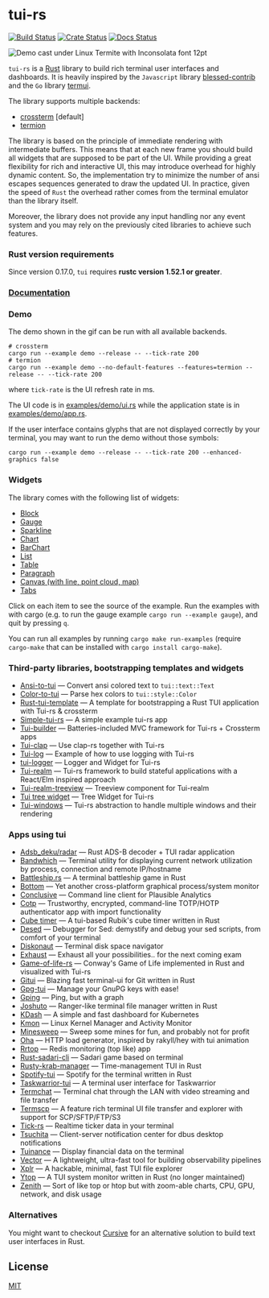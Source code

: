 # tui-rs

[![Build Status](https://github.com/fdehau/tui-rs/workflows/CI/badge.svg)](https://github.com/fdehau/tui-rs/actions?query=workflow%3ACI+)
[![Crate Status](https://img.shields.io/crates/v/tui.svg)](https://crates.io/crates/tui)
[![Docs Status](https://docs.rs/tui/badge.svg)](https://docs.rs/crate/tui/)

<img src="./assets/demo.gif" alt="Demo cast under Linux Termite with Inconsolata font 12pt">

`tui-rs` is a [Rust](https://www.rust-lang.org) library to build rich terminal
user interfaces and dashboards. It is heavily inspired by the `Javascript`
library [blessed-contrib](https://github.com/yaronn/blessed-contrib) and the
`Go` library [termui](https://github.com/gizak/termui).

The library supports multiple backends:
  - [crossterm](https://github.com/crossterm-rs/crossterm) [default]
  - [termion](https://github.com/ticki/termion)

The library is based on the principle of immediate rendering with intermediate
buffers. This means that at each new frame you should build all widgets that are
supposed to be part of the UI. While providing a great flexibility for rich and
interactive UI, this may introduce overhead for highly dynamic content. So, the
implementation try to minimize the number of ansi escapes sequences generated to
draw the updated UI. In practice, given the speed of `Rust` the overhead rather
comes from the terminal emulator than the library itself.

Moreover, the library does not provide any input handling nor any event system and
you may rely on the previously cited libraries to achieve such features.

### Rust version requirements

Since version 0.17.0, `tui` requires **rustc version 1.52.1 or greater**.

### [Documentation](https://docs.rs/tui)

### Demo

The demo shown in the gif can be run with all available backends.

```
# crossterm
cargo run --example demo --release -- --tick-rate 200
# termion
cargo run --example demo --no-default-features --features=termion --release -- --tick-rate 200
```

where `tick-rate` is the UI refresh rate in ms.

The UI code is in [examples/demo/ui.rs](https://github.com/fdehau/tui-rs/blob/v0.16.0/examples/demo/ui.rs) while the
application state is in [examples/demo/app.rs](https://github.com/fdehau/tui-rs/blob/v0.16.0/examples/demo/app.rs).

If the user interface contains glyphs that are not displayed correctly by your terminal, you may want to run
the demo without those symbols:

```
cargo run --example demo --release -- --tick-rate 200 --enhanced-graphics false
```

### Widgets

The library comes with the following list of widgets:

  * [Block](https://github.com/fdehau/tui-rs/blob/v0.16.0/examples/block.rs)
  * [Gauge](https://github.com/fdehau/tui-rs/blob/v0.16.0/examples/gauge.rs)
  * [Sparkline](https://github.com/fdehau/tui-rs/blob/v0.16.0/examples/sparkline.rs)
  * [Chart](https://github.com/fdehau/tui-rs/blob/v0.16.0/examples/chart.rs)
  * [BarChart](https://github.com/fdehau/tui-rs/blob/v0.16.0/examples/barchart.rs)
  * [List](https://github.com/fdehau/tui-rs/blob/v0.16.0/examples/list.rs)
  * [Table](https://github.com/fdehau/tui-rs/blob/v0.16.0/examples/table.rs)
  * [Paragraph](https://github.com/fdehau/tui-rs/blob/v0.16.0/examples/paragraph.rs)
  * [Canvas (with line, point cloud, map)](https://github.com/fdehau/tui-rs/blob/v0.16.0/examples/canvas.rs)
  * [Tabs](https://github.com/fdehau/tui-rs/blob/v0.16.0/examples/tabs.rs)

Click on each item to see the source of the example. Run the examples with with 
cargo (e.g. to run the gauge example `cargo run --example gauge`), and quit by pressing `q`.

You can run all examples by running `cargo make run-examples` (require
`cargo-make` that can be installed with `cargo install cargo-make`).

### Third-party libraries, bootstrapping templates and widgets

* [Ansi-to-tui](https://github.com/uttarayan21/ansi-to-tui) — Convert ansi colored text to `tui::text::Text`
* [Color-to-tui](https://github.com/uttarayan21/color-to-tui) — Parse hex colors to `tui::style::Color`
* [Rust-tui-template](https://github.com/orhun/rust-tui-template) — A template for bootstrapping a Rust TUI application with Tui-rs & crossterm
* [Simple-tui-rs](https://github.com/pmsanford/simple-tui-rs) — A simple example tui-rs app
* [Tui-builder](https://github.com/jkelleyrtp/tui-builder) — Batteries-included MVC framework for Tui-rs + Crossterm apps
* [Tui-clap](https://github.com/kegesch/tui-clap-rs) — Use clap-rs together with Tui-rs
* [Tui-log](https://github.com/kegesch/tui-log-rs) — Example of how to use logging with Tui-rs
* [tui-logger](https://github.com/gin66/tui-logger) — Logger and Widget for Tui-rs
* [Tui-realm](https://github.com/veeso/tui-realm) — Tui-rs framework to build stateful applications with a React/Elm inspired approach
* [Tui-realm-treeview](https://github.com/veeso/tui-realm-treeview) — Treeview component for Tui-realm
* [Tui tree widget](https://github.com/EdJoPaTo/tui-rs-tree-widget) — Tree Widget for Tui-rs
* [Tui-windows](https://github.com/markatk/tui-windows-rs) — Tui-rs abstraction to handle multiple windows and their rendering

### Apps using tui

* [Adsb_deku/radar](https://github.com/wcampbell0x2a/adsb_deku#radar-tui) — Rust ADS-B decoder + TUI radar application
* [Bandwhich](https://github.com/imsnif/bandwhich) — Terminal utility for displaying current network utilization by process, connection and remote IP/hostname
* [Battleship.rs](https://github.com/deepu105/battleship-rs) — A terminal battleship game in Rust
* [Bottom](https://github.com/ClementTsang/bottom) — Yet another cross-platform graphical process/system monitor
* [Conclusive](https://github.com/mrusme/conclusive) — Command line client for Plausible Analytics
* [Cotp](https://github.com/replydev/cotp) — Trustworthy, encrypted, command-line TOTP/HOTP authenticator app with import functionality
* [Cube timer](https://github.com/paarthmadan/cube) — A tui-based Rubik's cube timer written in Rust
* [Desed](https://github.com/SoptikHa2/desed) — Debugger for Sed: demystify and debug your sed scripts, from comfort of your terminal
* [Diskonaut](https://github.com/imsnif/diskonaut) — Terminal disk space navigator
* [Exhaust](https://github.com/heyrict/exhaust) — Exhaust all your possibilities.. for the next coming exam
* [Game-of-life-rs](https://github.com/kachark/game-of-life-rs) — Conway's Game of Life implemented in Rust and visualized with Tui-rs
* [Gitui](https://github.com/extrawurst/gitui) — Blazing fast terminal-ui for Git written in Rust
* [Gpg-tui](https://github.com/orhun/gpg-tui) — Manage your GnuPG keys with ease!
* [Gping](https://github.com/orf/gping) — Ping, but with a graph
* [Joshuto](https://github.com/kamiyaa/joshuto) — Ranger-like terminal file manager written in Rust
* [KDash](https://github.com/kdash-rs/kdash) — A simple and fast dashboard for Kubernetes
* [Kmon](https://github.com/orhun/kmon) — Linux Kernel Manager and Activity Monitor
* [Minesweep](https://github.com/cpcloud/minesweep-rs) — Sweep some mines for fun, and probably not for profit
* [Oha](https://github.com/hatoo/oha) — HTTP load generator, inspired by rakyll/hey with tui animation
* [Rrtop](https://github.com/wojciech-zurek/rrtop) — Redis monitoring (top like) app
* [Rust-sadari-cli](https://github.com/24seconds/rust-sadari-cli) — Sadari game based on terminal
* [Rusty-krab-manager](https://github.com/aryakaul/rusty-krab-manager) — Time-management TUI in Rust
* [Spotify-tui](https://github.com/Rigellute/spotify-tui) — Spotify for the terminal written in Rust
* [Taskwarrior-tui](https://github.com/kdheepak/taskwarrior-tui) — A terminal user interface for Taskwarrior
* [Termchat](https://github.com/lemunozm/termchat) — Terminal chat through the LAN with video streaming and file transfer
* [Termscp](https://github.com/veeso/termscp) — A feature rich terminal UI file transfer and explorer with support for SCP/SFTP/FTP/S3
* [Tick-rs](https://github.com/tarkah/tickrs) — Realtime ticker data in your terminal
* [Tsuchita](https://github.com/kamiyaa/tsuchita) — Client-server notification center for dbus desktop notifications
* [Tuinance](https://github.com/landchad/tuinance) — Display financial data on the terminal
* [Vector](https://vector.dev) — A lightweight, ultra-fast tool for building observability pipelines
* [Xplr](https://github.com/sayanarijit/xplr) — A hackable, minimal, fast TUI file explorer
* [Ytop](https://github.com/cjbassi/ytop) — A TUI system monitor written in Rust (no longer maintained)
* [Zenith](https://github.com/bvaisvil/zenith) — Sort of like top or htop but with zoom-able charts, CPU, GPU, network, and disk usage

### Alternatives

You might want to checkout [Cursive](https://github.com/gyscos/Cursive) for an
alternative solution to build text user interfaces in Rust.

## License

[MIT](LICENSE)
